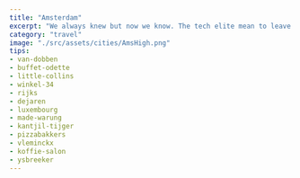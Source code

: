 ```yaml
---
title: "Amsterdam"
excerpt: "We always knew but now we know. The tech elite mean to leave us all behind."
category: "travel"
image: "./src/assets/cities/AmsHigh.png"
tips:
- van-dobben
- buffet-odette
- little-collins
- winkel-34
- rijks
- dejaren
- luxembourg
- made-warung
- kantjil-tijger
- pizzabakkers
- vleminckx
- koffie-salon
- ysbreeker
---
```



